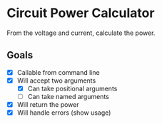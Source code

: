 # Circuit Power Calculator

From the voltage and current, calculate the power.

## Goals

- [x] Callable from command line
- [x] Will accept two arguments
  - [x] Can take positional arguments
  - [ ] Can take named arguments
- [x] Will return the power
- [x] Will handle errors (show usage)
